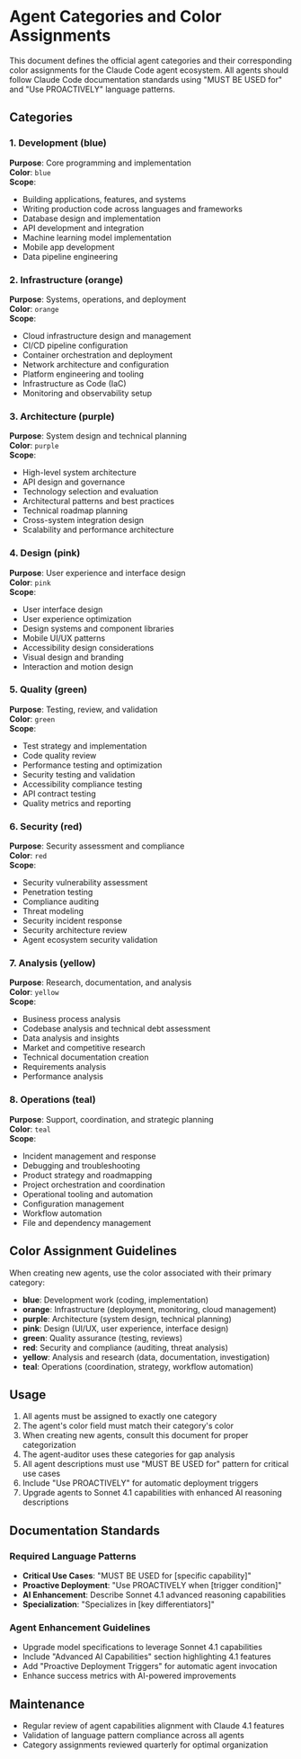 # Agent Categories and Color Assignments

This document defines the official agent categories and their corresponding color assignments for the Claude Code agent ecosystem. All agents should follow Claude Code documentation standards using "MUST BE USED for" and "Use PROACTIVELY" language patterns.

## Categories

### 1. **Development** (blue)
**Purpose**: Core programming and implementation  
**Color**: `blue`  
**Scope**: 
- Building applications, features, and systems
- Writing production code across languages and frameworks
- Database design and implementation
- API development and integration
- Machine learning model implementation
- Mobile app development
- Data pipeline engineering

### 2. **Infrastructure** (orange)
**Purpose**: Systems, operations, and deployment  
**Color**: `orange`  
**Scope**:
- Cloud infrastructure design and management
- CI/CD pipeline configuration
- Container orchestration and deployment
- Network architecture and configuration
- Platform engineering and tooling
- Infrastructure as Code (IaC)
- Monitoring and observability setup

### 3. **Architecture** (purple)
**Purpose**: System design and technical planning  
**Color**: `purple`  
**Scope**:
- High-level system architecture
- API design and governance
- Technology selection and evaluation
- Architectural patterns and best practices
- Technical roadmap planning
- Cross-system integration design
- Scalability and performance architecture

### 4. **Design** (pink)
**Purpose**: User experience and interface design  
**Color**: `pink`  
**Scope**:
- User interface design
- User experience optimization
- Design systems and component libraries
- Mobile UI/UX patterns
- Accessibility design considerations
- Visual design and branding
- Interaction and motion design

### 5. **Quality** (green)
**Purpose**: Testing, review, and validation  
**Color**: `green`  
**Scope**:
- Test strategy and implementation
- Code quality review
- Performance testing and optimization
- Security testing and validation
- Accessibility compliance testing
- API contract testing
- Quality metrics and reporting

### 6. **Security** (red)
**Purpose**: Security assessment and compliance  
**Color**: `red`  
**Scope**:
- Security vulnerability assessment
- Penetration testing
- Compliance auditing
- Threat modeling
- Security incident response
- Security architecture review
- Agent ecosystem security validation

### 7. **Analysis** (yellow)
**Purpose**: Research, documentation, and analysis  
**Color**: `yellow`  
**Scope**:
- Business process analysis
- Codebase analysis and technical debt assessment
- Data analysis and insights
- Market and competitive research
- Technical documentation creation
- Requirements analysis
- Performance analysis

### 8. **Operations** (teal)
**Purpose**: Support, coordination, and strategic planning  
**Color**: `teal`  
**Scope**:
- Incident management and response
- Debugging and troubleshooting
- Product strategy and roadmapping
- Project orchestration and coordination
- Operational tooling and automation
- Configuration management
- Workflow automation
- File and dependency management

## Color Assignment Guidelines

When creating new agents, use the color associated with their primary category:

- **blue**: Development work (coding, implementation)
- **orange**: Infrastructure (deployment, monitoring, cloud management)
- **purple**: Architecture (system design, technical planning)
- **pink**: Design (UI/UX, user experience, interface design)
- **green**: Quality assurance (testing, reviews)
- **red**: Security and compliance (auditing, threat analysis)
- **yellow**: Analysis and research (data, documentation, investigation)
- **teal**: Operations (coordination, strategy, workflow automation)

## Usage

1. All agents must be assigned to exactly one category
2. The agent's color field must match their category's color
3. When creating new agents, consult this document for proper categorization
4. The agent-auditor uses these categories for gap analysis
5. All agent descriptions must use "MUST BE USED for" pattern for critical use cases
6. Include "Use PROACTIVELY" for automatic deployment triggers
7. Upgrade agents to Sonnet 4.1 capabilities with enhanced AI reasoning descriptions

## Documentation Standards

### Required Language Patterns
- **Critical Use Cases**: "MUST BE USED for [specific capability]"
- **Proactive Deployment**: "Use PROACTIVELY when [trigger condition]"
- **AI Enhancement**: Describe Sonnet 4.1 advanced reasoning capabilities
- **Specialization**: "Specializes in [key differentiators]"

### Agent Enhancement Guidelines
- Upgrade model specifications to leverage Sonnet 4.1 capabilities
- Include "Advanced AI Capabilities" section highlighting 4.1 features
- Add "Proactive Deployment Triggers" for automatic agent invocation
- Enhance success metrics with AI-powered improvements

## Maintenance

- Regular review of agent capabilities alignment with Claude 4.1 features
- Validation of language pattern compliance across all agents
- Category assignments reviewed quarterly for optimal organization
